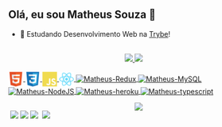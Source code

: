 ## Olá, eu sou Matheus Souza 👋<br>

- 🌱 Estudando Desenvolvimento Web na [Trybe](https://www.betrybe.com/)!<br><br>

<div align="center">
  <a href="https://github.com/msconrado">
  <img height="180em" src="https://github-readme-stats.vercel.app/api?username=msconrado&show_icons=true&theme=github_dark&include_all_commits=true&count_private=true"/>
  <img height="180em" src="https://github-readme-stats.vercel.app/api/top-langs/?username=msconrado&layout=compact&langs_count=7&theme=github_dark"/>
</div>
 
<div style="display: inline_block"><br>
  
  <img align="center" alt="Matheus-HTML" height="30" width="30" src="https://raw.githubusercontent.com/devicons/devicon/master/icons/html5/html5-original.svg">
  <img align="center" alt="Matheus-CSS" height="30" width="30" src="https://raw.githubusercontent.com/devicons/devicon/master/icons/css3/css3-original.svg">
  <img align="center" alt="Matheus-Js" height="30" width="30" src="https://raw.githubusercontent.com/devicons/devicon/master/icons/javascript/javascript-plain.svg">
  <img align="center" alt="Matheus-React" height="30" width="30" src="https://raw.githubusercontent.com/devicons/devicon/master/icons/react/react-original.svg">  
  <img align="center" alt="Matheus-Redux" height="30" width="30" src="https://cdn.jsdelivr.net/gh/devicons/devicon/icons/redux/redux-original.svg" />
  <img align="center" alt="Matheus-MySQL" height="30" width="30" src="https://cdn.jsdelivr.net/gh/devicons/devicon/icons/mysql/mysql-original.svg"/>
  <img align="center" alt="Matheus-NodeJS" height="30" width="30" src="https://cdn.jsdelivr.net/gh/devicons/devicon/icons/nodejs/nodejs-original.svg" />
  <img align="center" alt="Matheus-heroku" height="30" width="30" src="https://cdn.jsdelivr.net/gh/devicons/devicon/icons/heroku/heroku-plain.svg" />
  <img align="center" alt="Matheus-typescript" height="30" width="30" src="https://cdn.jsdelivr.net/gh/devicons/devicon/icons/typescript/typescript-plain.svg" />
          
          
   <a target="_blank" rel="noopener noreferrer" href="https://octocat-generator-assets.githubusercontent.com/my-octocat-1635867691437.png"><img align="right" src="https://octocat-generator-assets.githubusercontent.com/my-octocat-1635867691437.png" width="250px" style="max-width: 100%;"></a>
</div>

##

<div>
  <a href="https://www.instagram.com/mtsconrado/" target="_blank"><img src="https://img.shields.io/badge/-Instagram-%23E4405F?style=for-the-badge&logo=instagram&logoColor=white" target="_blank"></a>
  <a href = "https://www.facebook.com/msconrado/"><img src="https://img.shields.io/badge/Facebook-1877F2?style=for-the-badge&logo=facebook&logoColor=white" target="_blank"></a>
  <a href="https://www.linkedin.com/in/msconrado/" target="_blank"><img src="https://img.shields.io/badge/-LinkedIn-%230077B5?style=for-the-badge&logo=linkedin&logoColor=white" target="_blank"></a>
  <a href = "mailto:ms.conrado25@hotmail.com"><img src="https://img.shields.io/badge/Outlook-0078D4?style=for-the-badge&logo=microsoft-outlook&logoColor=white"
</div>
